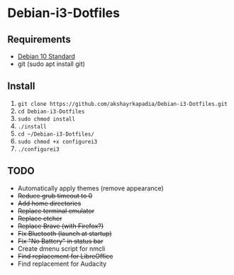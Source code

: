 # Debian-i3-Dotfiles

## Requirements
* [Debian 10 Standard](https://cdimage.debian.org/images/unofficial/non-free/images-including-firmware/10.3.0-live+nonfree/amd64/iso-hybrid/debian-live-10.3.0-amd64-standard+nonfree.iso)
* git (sudo apt install git)

## Install

1. `git clone https://github.com/akshayrkapadia/Debian-i3-Dotfiles.git`
2. `cd Debian-i3-Dotfiles`
3. `sudo chmod install`
4. `./install`
5. `cd ~/Debian-i3-Dotfiles/`
6. `sudo chmod +x configurei3`
7. `./configurei3`

## TODO
- Automatically apply themes (remove appearance)
- ~~Reduce grub timeout to 0~~
- ~~Add home directories~~
- ~~Replace terminal emulator~~
- ~~Replace etcher~~
- ~~Replace Brave (with Firefox?)~~
- ~~Fix Bluetooth (launch at startup)~~
- ~~Fix "No Battery" in status bar~~
- Create dmenu script for nmcli
- ~~Find replacement for LibreOffice~~
- Find replacement for Audacity
